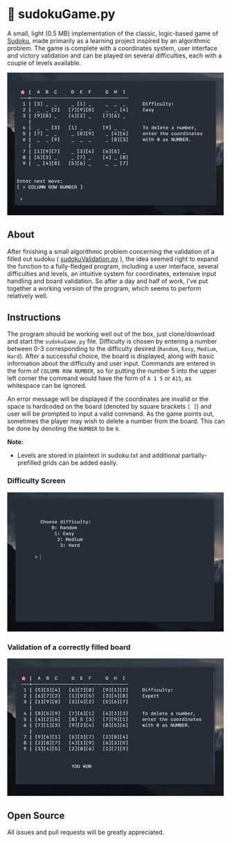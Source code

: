 # 🌸 sudokuGame.py
A small, light (0.5 MB) implementation of the classic, logic-based game of [Sudoku](https://en.wikipedia.org/wiki/Sudoku), made primarily as a learning project inspired by an algorithmic problem. 
The game is complete with a coordinates system, user interface and victory validation and can be played on several difficulties, each with a couple of levels available.

<img src="/screenshots/activeGame.jpg" width="500px">

## About
After finishing a small algorithmic problem concerning the validation of a filled out sudoku ( [sudokuValidation.py](https://github.com/patrikmitterpach/algorithmicProblems/blob/main/Python/sudokuValidation.py) ), 
the idea seemed right to expand the function to a fully-fledged program, including a user interface, 
several difficulties and levels, an intuitive system for coordinates, extensive input handling and board validation.
So after a day and half of work, I've put together a working version of the program, which seems to perform relatively well.



## Instructions
The program should be working well out of the box, just clone/download and start the `sudokuGame.py` file. Difficulty is chosen
by entering a number between 0-3 corresponding to the difficulty desired (`Random`, `Easy`, `Medium`, `Hard`). After a
successful choice, the board is displayed, along with basic information about the difficulty and user input.
Commands are entered in the form of `COLUMN ROW NUMBER`, so for putting the number 5 into the upper left corner the
command would have the form of `A 1 5` or `A15`, as whitespace can be ignored. 

An error message will be displayed if the coordinates are invalid or the space is hardcoded on the board (denoted by square brackets `[ ]`) 
and user will be prompted to input a valid command. As the game points out, sometimes the player may wish to delete a
number from the board. This can be done by denoting the `NUMBER` to be `0`.

**Note:**
- Levels are stored in plaintext in sudoku.txt and additional partially-prefilled grids can be added easily.

### Difficulty Screen
<img src="/screenshots/difficultyScreen.jpg" width="500px">

### Validation of a correctly filled board
<img src="/screenshots/wonGame.jpg" width="500px">

## Open Source
All issues and pull requests will be greatly appreciated.
 
